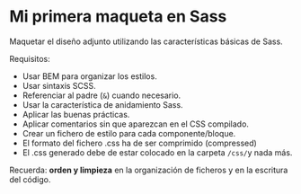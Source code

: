 # Mi primera maqueta en Sass

Maquetar el diseño adjunto utilizando las características básicas de Sass.

Requisitos:

* Usar BEM para organizar los estilos.
* Usar sintaxis SCSS.
* Referenciar al padre (`&`) cuando necesario.
* Usar la característica de anidamiento Sass.
* Aplicar las buenas prácticas.
* Aplicar comentarios sin que aparezcan en el CSS compilado.
* Crear un fichero de estilo para cada componente/bloque.
* El formato del fichero .css ha de ser comprimido (compressed)
* El .css generado debe de estar colocado en la carpeta `/css/`y nada más.

Recuerda: **orden y limpieza** en la organización de ficheros y en la escritura del código.